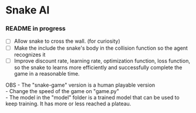 # Snake AI
### README in progress

- [ ] Allow snake to cross the wall. (for curiosity)
- [ ] Make the include the snake's body in the collision function so the agent recognizes it
- [ ] Improve discount rate, learning rate, optimization function, loss function, so the snake to learns more efficiently and successfully complete the game in a reasonable time.

OBS - The "snake-game" version is a human playable version </br>
    - Change the speed of the game on "game.py" </br>
    - The model in the "model" folder is a trained model that can be used to keep training. It has more or less reached a plateau.
